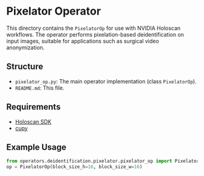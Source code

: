 # Pixelator Operator

This directory contains the `PixelatorOp` for use with NVIDIA Holoscan workflows. The operator performs pixelation-based deidentification on input images, suitable for applications such as surgical video anonymization.

## Structure

- `pixelator_op.py`: The main operator implementation (class `PixelatorOp`).
- `README.md`: This file.

## Requirements
- [Holoscan SDK](https://docs.nvidia.com/holoscan/)
- [cupy](https://cupy.dev/)

## Example Usage
```python
from operators.deidentification.pixelator.pixelator_op import PixelatorOp
op = PixelatorOp(block_size_h=16, block_size_w=16)
